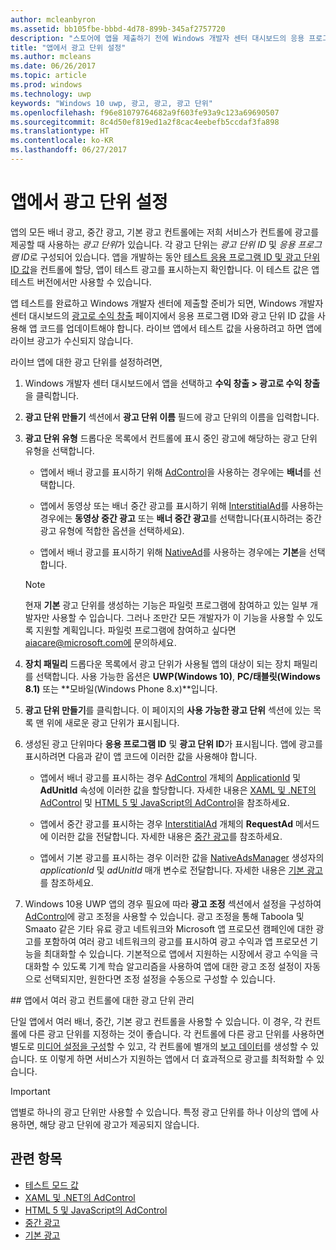 ```yaml
---
author: mcleanbyron
ms.assetid: bb105fbe-bbbd-4d78-899b-345af2757720
description: "스토어에 앱을 제출하기 전에 Windows 개발자 센터 대시보드의 응용 프로그램 ID 및 광고 단위 ID 값을 앱에 추가하는 방법을 알아봅니다."
title: "앱에서 광고 단위 설정"
ms.author: mcleans
ms.date: 06/26/2017
ms.topic: article
ms.prod: windows
ms.technology: uwp
keywords: "Windows 10 uwp, 광고, 광고, 광고 단위"
ms.openlocfilehash: f96e81079764682a9f603fe93a9c123a69690507
ms.sourcegitcommit: 8c4d50ef819ed1a2f8cac4eebefb5ccdaf3fa898
ms.translationtype: HT
ms.contentlocale: ko-KR
ms.lasthandoff: 06/27/2017
---
```

# <a name="set-up-ad-units-in-your-app"></a>앱에서 광고 단위 설정

앱의 모든 배너 광고, 중간 광고, 기본 광고 컨트롤에는 저희 서비스가 컨트롤에 광고를 제공할 때 사용하는 *광고 단위*가 있습니다. 각 광고 단위는 *광고 단위 ID* 및 *응용 프로그램 ID*로 구성되어 있습니다. 앱을 개발하는 동안 [테스트 응용 프로그램 ID 및 광고 단위 ID 값](test-mode-values.md)을 컨트롤에 할당, 앱이 테스트 광고를 표시하는지 확인합니다. 이 테스트 값은 앱 테스트 버전에서만 사용할 수 있습니다.

앱 테스트를 완료하고 Windows 개발자 센터에 제출할 준비가 되면, Windows 개발자 센터 대시보드의 [광고로 수익 창출](../publish/monetize-with-ads.md) 페이지에서 응용 프로그램 ID와 광고 단위 ID 값을 사용해 앱 코드를 업데이트해야 합니다. 라이브 앱에서 테스트 값을 사용하려고 하면 앱에 라이브 광고가 수신되지 않습니다.

라이브 앱에 대한 광고 단위를 설정하려면,

1.  Windows 개발자 센터 대시보드에서 앱을 선택하고 **수익 창출 > 광고로 수익 창출**을 클릭합니다.

2.  **광고 단위 만들기** 섹션에서 **광고 단위 이름** 필드에 광고 단위의 이름을 입력합니다.

3. **광고 단위 유형** 드롭다운 목록에서 컨트롤에 표시 중인 광고에 해당하는 광고 단위 유형을 선택합니다.

    -   앱에서 배너 광고를 표시하기 위해 [AdControl](https://msdn.microsoft.com/library/windows/apps/microsoft.advertising.winrt.ui.adcontrol.aspx)을 사용하는 경우에는 **배너**를 선택합니다.

    -   앱에서 동영상 또는 배너 중간 광고를 표시하기 위해 [InterstitialAd](https://msdn.microsoft.com/library/windows/apps/microsoft.advertising.winrt.ui.interstitialad.aspx)를 사용하는 경우에는 **동영상 중간 광고** 또는 **배너 중간 광고**를 선택합니다(표시하려는 중간 광고 유형에 적합한 옵션을 선택하세요).

    -   앱에서 배너 광고를 표시하기 위해 [NativeAd](https://msdn.microsoft.com/library/windows/apps/microsoft.advertising.winrt.ui.nativead.aspx)를 사용하는 경우에는 **기본**을 선택합니다.
      > [!NOTE]
      > 현재 **기본** 광고 단위를 생성하는 기능은 파일럿 프로그램에 참여하고 있는 일부 개발자만 사용할 수 입습니다. 그러나 조만간 모든 개발자가 이 기능을 사용할 수 있도록 지원할 계획입니다. 파일럿 프로그램에 참여하고 싶다면 aiacare@microsoft.com에 문의하세요.

4.  **장치 패밀리** 드롭다운 목록에서 광고 단위가 사용될 앱의 대상이 되는 장치 패밀리를 선택합니다. 사용 가능한 옵션은 **UWP(Windows 10)**, **PC/태블릿(Windows 8.1)** 또는 **모바일(Windows Phone 8.x)**입니다.

5.  **광고 단위 만들기**를 클릭합니다. 이 페이지의 **사용 가능한 광고 단위** 섹션에 있는 목록 맨 위에 새로운 광고 단위가 표시됩니다.

6.  생성된 광고 단위마다 **응용 프로그램 ID** 및 **광고 단위 ID**가 표시됩니다. 앱에 광고를 표시하려면 다음과 같이 앱 코드에 이러한 값을 사용해야 합니다.

    -   앱에서 배너 광고를 표시하는 경우 [AdControl](https://msdn.microsoft.com/library/windows/apps/microsoft.advertising.winrt.ui.adcontrol.applicationid.aspx) 개체의 [ApplicationId](https://msdn.microsoft.com/library/windows/apps/microsoft.advertising.winrt.ui.adcontrol.adunitid.aspx) 및 **AdUnitId** 속성에 이러한 값을 할당합니다. 자세한 내용은 [XAML 및 .NET의 AdControl](adcontrol-in-xaml-and--net.md) 및 [HTML 5 및 JavaScript의 AdControl](adcontrol-in-html-5-and-javascript.md)을 참조하세요.

    -   앱에서 중간 광고를 표시하는 경우 [InterstitialAd](https://msdn.microsoft.com/library/windows/apps/microsoft.advertising.winrt.ui.interstitialad.requestad.aspx) 개체의 **RequestAd** 메서드에 이러한 값을 전달합니다. 자세한 내용은 [중간 광고](interstitial-ads.md)를 참조하세요.

    -   앱에서 기본 광고를 표시하는 경우 이러한 값을 [NativeAdsManager](https://msdn.microsoft.com/library/windows/apps/microsoft.advertising.winrt.ui.nativeadsmanager.nativeadsmanager.aspx) 생성자의 *applicationId* 및 *adUnitId* 매개 변수로 전달합니다. 자세한 내용은 [기본 광고](../monetize/native-ads.md)를 참조하세요.

7. Windows 10용 UWP 앱의 경우 필요에 따라 **광고 조정** 섹션에서 설정을 구성하여 [AdControl](../publish/monetize-with-ads.md#mediation)에 광고 조정을 사용할 수 있습니다. 광고 조정을 통해 Taboola 및 Smaato 같은 기타 유료 광고 네트워크와 Microsoft 앱 프로모션 캠페인에 대한 광고를 포함하여 여러 광고 네트워크의 광고를 표시하여 광고 수익과 앱 프로모션 기능을 최대화할 수 있습니다. 기본적으로 앱에서 지원하는 시장에서 광고 수익을 극대화할 수 있도록 기계 학습 알고리즘을 사용하여 앱에 대한 광고 조정 설정이 자동으로 선택되지만, 원한다면 조정 설정을 수동으로 구성할 수 있습니다.

<span id="manage" />
## <a name="manage-ad-units-for-multiple-ad-controls-in-your-app"></a>앱에서 여러 광고 컨트롤에 대한 광고 단위 관리

단일 앱에서 여러 배너, 중간, 기본 광고 컨트롤을 사용할 수 있습니다. 이 경우, 각 컨트롤에 다른 광고 단위를 지정하는 것이 좋습니다. 각 컨트롤에 다른 광고 단위를 사용하면 별도로 [미디어 설정을 구성](../publish/monetize-with-ads.md#mediation)할 수 있고, 각 컨트롤에 별개의 [보고 데이터](../publish/advertising-performance-report.md)를 생성할 수 있습니다. 또 이렇게 하면 서비스가 지원하는 앱에서 더 효과적으로 광고를 최적화할 수 있습니다.

> [!IMPORTANT]
> 앱별로 하나의 광고 단위만 사용할 수 있습니다. 특정 광고 단위를 하나 이상의 앱에 사용하면, 해당 광고 단위에 광고가 제공되지 않습니다.

## <a name="related-topics"></a>관련 항목

* [테스트 모드 값](test-mode-values.md)
* [XAML 및 .NET의 AdControl](adcontrol-in-xaml-and--net.md)
* [HTML 5 및 JavaScript의 AdControl](adcontrol-in-html-5-and-javascript.md)
* [중간 광고](interstitial-ads.md)
* [기본 광고](../monetize/native-ads.md)


 

 
